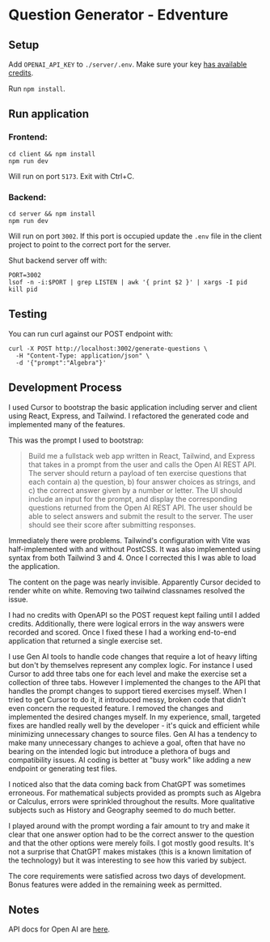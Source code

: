 # Question Generator - Edventure
## Setup
Add `OPENAI_API_KEY` to `./server/.env`. Make sure your key [has available credits](https://platform.openai.com/settings/organization/billing/overview).

Run `npm install`.

## Run application
### Frontend:
```
cd client && npm install
npm run dev
```
Will run on port `5173`. Exit with Ctrl+C.

### Backend:
```
cd server && npm install
npm run dev
```
Will run on port `3002`. If this port is occupied update the `.env` file in the client project to point to the correct port for the server.

Shut backend server off with:
```
PORT=3002
lsof -n -i:$PORT | grep LISTEN | awk '{ print $2 }' | xargs -I pid kill pid
```

## Testing
You can run curl against our POST endpoint with:
```
curl -X POST http://localhost:3002/generate-questions \
  -H "Content-Type: application/json" \
  -d '{"prompt":"Algebra"}'
```

## Development Process
I used Cursor to bootstrap the basic application including server and client using React, Express, and Tailwind. I refactored the generated code and implemented many of the features.

This was the prompt I used to bootstrap:
>Build me a fullstack web app written in React, Tailwind, and Express that takes in a prompt from the user and calls the Open AI REST API. The server should return a payload of ten exercise questions that each contain a) the question, b) four answer choices as strings, and c) the correct answer given by a number or letter. The UI should include an input for the prompt, and display the corresponding questions returned from the Open AI REST API. The user should be able to select answers and submit the result to the server. The user should see their score after submitting responses.

Immediately there were problems. Tailwind's configuration with Vite was half-implemented with and without PostCSS. It was also implemented using syntax from both Tailwind 3 and 4. Once I corrected this I was able to load the application.

The content on the page was nearly invisible. Apparently Cursor decided to render white on white. Removing two tailwind classnames resolved the issue.

I had no credits with OpenAPI so the POST request kept failing until I added credits. Additionally, there were logical errors in the way answers were recorded and scored. Once I fixed these I had a working end-to-end application that returned a single exercise set.

I use Gen AI tools to handle code changes that require a lot of heavy lifting but don't by themselves represent any complex logic. For instance I used Cursor to add three tabs one for each level and make the exercise set a collection of three tabs. However I implemented the changes to the API that handles the prompt changes to support tiered exercises myself. When I tried to get Cursor to do it, it introduced messy, broken code that didn't even concern the requested feature. I removed the changes and implemented the desired changes myself. In my experience, small, targeted fixes are handled really well by the developer - it's quick and efficient while minimizing unnecessary changes to source files. Gen AI has a tendency to make many unnecessary changes to achieve a goal, often that have no bearing on the intended logic but introduce a plethora of bugs and compatibility issues. AI coding is better at "busy work" like adding a new endpoint or generating test files.

I noticed also that the data coming back from ChatGPT was sometimes erroneous. For mathematical subjects provided as prompts such as Algebra or Calculus, errors were sprinkled throughout the results. More qualitative subjects such as History and Geography seemed to do much better.

I played around with the prompt wording a fair amount to try and make it clear that one answer option had to be the correct answer to the question and that the other options were merely foils. I got mostly good results. It's not a surprise that ChatGPT makes mistakes (this is a known limitation of the technology) but it was interesting to see how this varied by subject.

The core requirements were satisfied across two days of development. Bonus features were added in the remaining week as permitted.

## Notes
API docs for Open AI are [here](https://platform.openai.com/docs/overview).